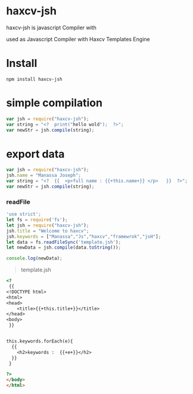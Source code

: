 # haxcv-jsh
haxcv-jsh is javascript Compiler with 

used as Javascript Compiler with Haxcv Templates Engine 

# Install 
``
npm install haxcv-jsh
``
# simple compilation 
```javascript
var jsh = require("haxcv-jsh");
var string = "<?  print("hello wold");  ?>";
var newStr = jsh.compile(string);
```

# export data
```javascript
var jsh = require("haxcv-jsh");
jsh.name = "Manassa Joseph";
var string = "<?  {{  <p>full name : {{+this.name+}} </p>   }}  ?>";
var newStr = jsh.compile(string);
```
### readFile

```javascript
'use strict';
let fs = require('fs');
let jsh = require("haxcv-jsh");
jsh.title = "Welcome to haxcv";
jsh.keywords = ["Manassa","Js","haxcv","framewrok","jsH"];
let data = fs.readFileSync('template.jsh');
let newData = jsh.compile(data.toString());

console.log(newData);

```
> template.jsh
```html
<?
 {{
<!DOCTYPE html>
<html>
<head>
    <title>{{+this.title+}}</title>
</head>
<body>
 }}


this.keywords.forEach(e){
  {{
    <h2>keywords :  {{+e+}}</h2>
  }}
 }

?>      
</body>
</html>

```
